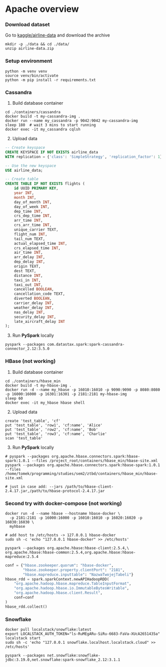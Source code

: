 # Apache overview


### Download dataset
Go to [kaggle/airline-data](https://www.kaggle.com/datasets/bulter22/airline-data/code) and download the archive
```shell
mkdir -p ./data && cd ./data/
unzip airline-data.zip
```

### Setup environment
```shell
python -m venv venv
source venv/bin/activate
python -m pip install -r requirements.txt
```

### Cassandra

1. Build database container
```shell
cd ./containers/cassandra
docker build -t my-cassandra-img .
docker run --name my_cassandra -p 9042:9042 my-cassandra-img
sleep 180  # wait 3 mins to start running
docker exec -it my_cassandra cqlsh
```

2. Upload data
```sql
-- Create keyspace
CREATE KEYSPACE IF NOT EXISTS airline_data
WITH replication = {'class': 'SimpleStrategy', 'replication_factor': 1};

-- Use the new keyspace
USE airline_data;

-- Create table
CREATE TABLE IF NOT EXISTS flights (
    id UUID PRIMARY KEY,
    year INT,
    month INT,
    day_of_month INT,
    day_of_week INT,
    dep_time INT,
    crs_dep_time INT,
    arr_time INT,
    crs_arr_time INT,
    unique_carrier TEXT,
    flight_num INT,
    tail_num TEXT,
    actual_elapsed_time INT,
    crs_elapsed_time INT,
    air_time INT,
    arr_delay INT,
    dep_delay INT,
    origin TEXT,
    dest TEXT,
    distance INT,
    taxi_in INT,
    taxi_out INT,
    cancelled BOOLEAN,
    cancellation_code TEXT,
    diverted BOOLEAN,
    carrier_delay INT,
    weather_delay INT,
    nas_delay INT,
    security_delay INT,
    late_aircraft_delay INT
);
```

3. Run **PySpark** locally
```shell
pyspark --packages com.datastax.spark:spark-cassandra-connector_2.12:3.5.0
```

### HBase (not working)

1. Build database container
```shell
cd ./containers/hbase_min
docker build -t my-hbase-img .
docker run -d --name my_hbase -p 16010:16010 -p 9090:9090 -p 8080:8080 -p 16000:16000 -p 16301:16301 -p 2181:2181 my-hbase-img 
sleep 60
docker exec -it my_hbase hbase shell
```

2. Upload data
```shell
create 'test_table', 'cf'
put 'test_table', 'row1', 'cf:name', 'Alice'
put 'test_table', 'row2', 'cf:name', 'Bob'
put 'test_table', 'row3', 'cf:name', 'Charlie'
scan 'test_table'
```


3. Run **PySpark** locally
```shell
# pyspark --packages org.apache.hbase.connectors.spark:hbase-spark:1.0.1 --files /project_root/containers/hbase_min/hbase-site.xml
pyspark --packages org.apache.hbase.connectors.spark:hbase-spark:1.0.1 --files /home/tomek/programming/studies/sem2/ztbd/containers/hbase_min/hbase-site.xml 

# just in case add: --jars /path/to/hbase-client-2.4.17.jar,/path/to/hbase-protocol-2.4.17.jar
```

### Second try with docker-compose (not working)

```shell
docker run -d --name hbase --hostname hbase-docker \
  -p 2181:2181 -p 16000:16000 -p 16010:16010 -p 16020:16020 -p 16030:16030 \
  myhbase
```

```shell
# add host to /etc/hosts -> 127.0.0.1 hbase-docker
sudo sh -c 'echo "127.0.0.1 hbase-docker" >> /etc/hosts' 
```

```shell
pyspark --packages org.apache.hbase:hbase-client:2.5.4,\
org.apache.hbase:hbase-common:2.5.4,org.apache.hbase:hbase-mapreduce:2.5.4 
```

```python
conf = {"hbase.zookeeper.quorum": "hbase-docker",
        "hbase.zookeeper.property.clientPort": "2181",
        "hbase.mapreduce.inputtable": "NazwaTwojejTabeli"}
hbase_rdd = spark.sparkContext.newAPIHadoopRDD(
    "org.apache.hadoop.hbase.mapreduce.TableInputFormat",
    "org.apache.hadoop.hbase.io.ImmutableBytesWritable",
    "org.apache.hadoop.hbase.client.Result",
    conf=conf
)
hbase_rdd.collect()
```


### Snowflake
```shell
docker pull localstack/snowflake:latest
export LOCALSTACK_AUTH_TOKEN="ls-RuMEgARu-SiRu-6683-FaVa-XUcA2651435a"
localstack start
sudo sh -c 'echo "127.0.0.1 snowflake.localhost.localstack.cloud" >> /etc/hosts' 
```

```shell
pyspark --packages net.snowflake:snowflake-jdbc:3.19.0,net.snowflake:spark-snowflake_2.12:3.1.1
```